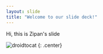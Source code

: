 ```yaml
---
layout: slide
title: "Welcome to our slide deck!"
---
```


Hi, this is Zipan's slide

![droidtocat](https://octodex.github.com/images/droidtocat.png)
{: .center}
